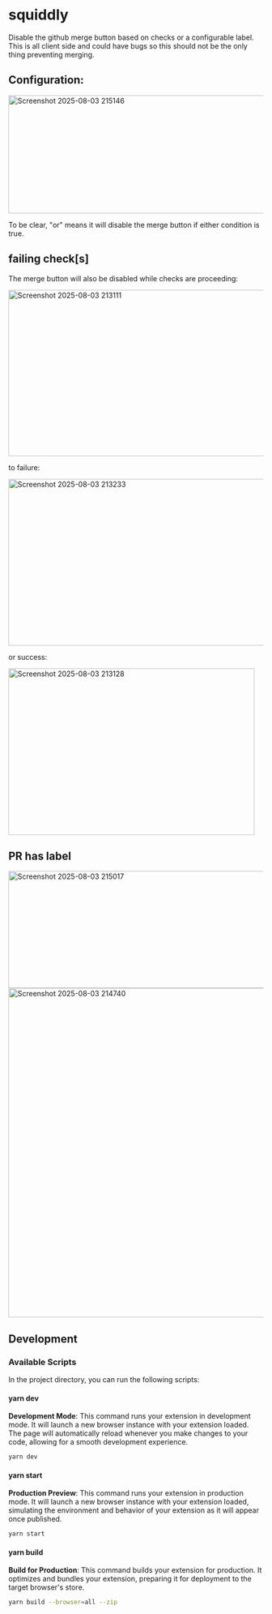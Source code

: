 # squiddly

Disable the github merge button based on checks or a configurable label.  This is all client side and could have bugs so this should not be the only thing preventing merging.

## Configuration:

<img width="544" height="233" alt="Screenshot 2025-08-03 215146" src="https://github.com/user-attachments/assets/c8bd7dec-ab35-4a77-b620-587f25107450" />

To be clear, "or" means it will disable the merge button if either condition is true.

## failing check[s]

The merge button will also be disabled while checks are proceeding:

<img width="711" height="328" alt="Screenshot 2025-08-03 213111" src="https://github.com/user-attachments/assets/da05bf51-baa9-46b1-9a93-06c09f3ed62c" />

to failure:

<img width="698" height="329" alt="Screenshot 2025-08-03 213233" src="https://github.com/user-attachments/assets/3f97161d-27db-4679-b4b2-be93316dc96f" />

or success:

<img width="486" height="329" alt="Screenshot 2025-08-03 213128" src="https://github.com/user-attachments/assets/99895426-173d-4d00-b76f-add4736f57b0" />

## PR has label

<img width="542" height="231" alt="Screenshot 2025-08-03 215017" src="https://github.com/user-attachments/assets/3054a41f-59ba-4853-b828-efa624524848" />

<img width="1346" height="650" alt="Screenshot 2025-08-03 214740" src="https://github.com/user-attachments/assets/fc2b5bb8-48d9-4902-9c8a-2879e39fa29e" />

## Development

### Available Scripts

In the project directory, you can run the following scripts:

#### yarn dev

**Development Mode**: This command runs your extension in development mode. It will launch a new browser instance with your extension loaded. The page will automatically reload whenever you make changes to your code, allowing for a smooth development experience.

```bash
yarn dev
```

#### yarn start

**Production Preview**: This command runs your extension in production mode. It will launch a new browser instance with your extension loaded, simulating the environment and behavior of your extension as it will appear once published.

```bash
yarn start
```

#### yarn build

**Build for Production**: This command builds your extension for production. It optimizes and bundles your extension, preparing it for deployment to the target browser's store.

```bash
yarn build --browser=all --zip
```
